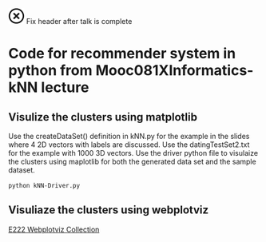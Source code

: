 ![No](images/no.png) Fix header after talk is complete 
# Code for recommender system in python from Mooc081XInformatics-kNN lecture

## Visulize the clusters using matplotlib
Use the createDataSet() definition in kNN.py for the example in the slides where
4 2D vectors with labels are discussed. Use the datingTestSet2.txt for the example
with 1000 3D vectors.
Use the driver python file to visulaize the clusters using maplotlib for both the 
generated data set and the sample dataset. 
```
python kNN-Driver.py
```

## Visuliaze the clusters using webplotviz

[E222 Webplotviz Collection](https://spidal-gw.dsc.soic.indiana.edu/public/groupdashboard/E222)
